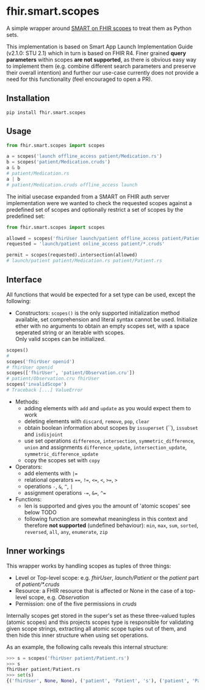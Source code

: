 # fhir.smart.scopes
A simple wrapper around [SMART on FHIR scopes](http://hl7.org/fhir/smart-app-launch/STU2.1/scopes-and-launch-context.html#scopes-for-requesting-fhir-resources) to treat them as Python 
sets.

This implementation is based on Smart App Launch Implementation Guide 
(v2.1.0: STU 2.1) which in turn is based on FHIR R4. Finer grained 
**query parameters** within scopes **are not supported**, as there is
obvious easy way to implement them (e.g. combine different search parameters 
and preserve their overall intention) and further our use-case currently does
not provide a need for this functionality (feel encouraged to open a PR).

## Installation
```shell
pip install fhir.smart.scopes
```

## Usage
```python
from fhir.smart.scopes import scopes

a = scopes('launch offline_access patient/Medication.rs')
b = scopes('patient/Medication.cruds')
a & b
# patient/Medication.rs
a | b
# patient/Medication.cruds offline_access launch
```
The initial usecase expanded from a SMART on FHIR auth server implementation 
were we wanted to check the requested scopes against a predefined set of scopes
and optionally restrict a set of scopes by the predefined set:
```python
from fhir.smart.scopes import scopes

allowed = scopes('fhirUser launch/patient offline_access patient/Patient.rs patient/Medication.rs')
requested = 'launch/patient online_access patient/*.cruds'

permit = scopes(requested).intersection(allowed)
# launch/patient patient/Medication.rs patient/Patient.rs
```


## Interface 
All functions that would be expected for a set type can be used, except the
following:
- Constructors: `scopes()` is the only supported initialization method 
available, set comprehension and literal syntax cannot be used. Initialize
ether with no arguments to obtain an empty scopes set, with a space seperated
string or an iterable with scopes.  
Only valid scopes can be initialized.
```python
scopes()
# 
scopes('fhirUser openid')
# fhirUser openid
scopes(['fhirUser', 'patient/Observation.cru'])
# patient/Observation.cru fhirUser
scopes('invalidScope')
# Traceback [...] ValueError
```
- Methods:
  - adding elements with `add` and `update` as you would expect them to work
  - deleting elements with `discard`, `remove`, `pop`, `clear`
  - obtain boolean information about scopes by `issuperset` (``), `issubset`
  and `isdisjoint`
  - use set operations `difference`, `intersection`, `symmetric_difference`, 
  `union` and assignments `difference_update`, `intersection_update`, 
  `symmetric_difference_update`
  - copy the scopes set with `copy`
- Operators:
  - add elements with `|=`
  - relational operators `==`, `!=`, `<=`, `<`, `>=`, `>`
  - operations `-`, `&`, `^`, `|`
  - assignment operations `-=`, `&=`, `^=`
- Functions:
  - len is supported and gives you the amount of 'atomic scopes' see below TODO
  - following function are somewhat meaningless in this context and therefore
  **not supported** (undefined behaviour): `min`, `max`, `sum`, `sorted`, 
  `reversed`, `all`, `any`, `enumerate`, `zip`

## Inner workings
This wrapper works by handling scopes as tuples of three things:
- Level or Top-level scope: e.g. *fhirUser*, *launch/Patient* or the *patient*
part of *patient/\*.cruds*
- Resource: a FHIR resource that is affected or None in the case of a top-level
scope, e.g. *Observation*
- Permission: one of the five permissions in *cruds*  

Internally scopes get stored in the super's set as these three-valued tuples
(atomic scopes) and this projects scopes type is responsible for validating 
given scope strings, extracting all atomic scope tuples out of them, and then
hide this inner structure when using set operations.

As an example, the following calls reveals this internal structure:
```python
>>> s = scopes('fhirUser patient/Patient.rs')
>>> s
fhirUser patient/Patient.rs
>>> set(s)
{('fhirUser', None, None), ('patient', 'Patient', 's'), ('patient', 'Patient', 'r')}
```
